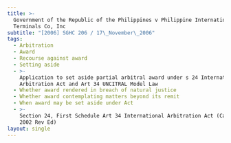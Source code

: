 ```yaml
---
title: >-
  Government of the Republic of the Philippines v Philippine International Air
  Terminals Co, Inc
subtitle: "[2006] SGHC 206 / 17\_November\_2006"
tags:
  - Arbitration
  - Award
  - Recourse against award
  - Setting aside
  - >-
    Application to set aside partial arbitral award under s 24 International
    Arbitration Act and Art 34 UNCITRAL Model Law
  - Whether award rendered in breach of natural justice
  - Whether award contemplating matters beyond its remit
  - When award may be set aside under Act
  - >-
    Section 24, First Schedule Art 34 International Arbitration Act (Cap 143A,
    2002 Rev Ed)
layout: single
---
```


